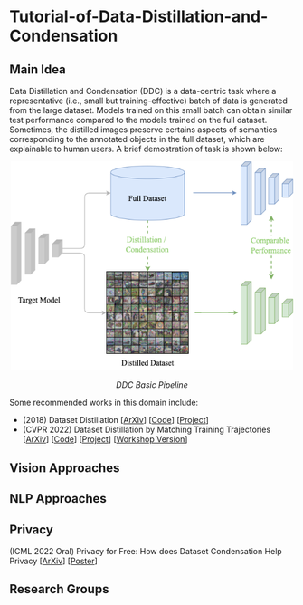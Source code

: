 # Tutorial-of-Data-Distillation-and-Condensation

## Main Idea
Data Distillation and Condensation (DDC) is a data-centric task where a representative (i.e., small but training-effective) batch of data is generated from the large dataset. Models trained on this small batch can obtain similar test performance compared to the models trained on the full dataset. Sometimes, the distilled images preserve certains aspects of semantics corresponding to the annotated objects in the full dataset, which are explainable to human users. A brief demostration of task is shown below:

<p align="center">
<img src="https://github.com/peterljq/Awesome-Data-Distillation-and-Condensation/blob/main/image/distillation_demo.png" width="500"/>
</p>
<p align="center"><em>DDC Basic Pipeline</em></p>

Some recommended works in this domain include:

- (2018) Dataset Distillation [[ArXiv](https://arxiv.org/abs/1811.10959)] [[Code](https://github.com/SsnL/dataset-distillation)] [[Project](https://ssnl.github.io/dataset_distillation/)]
- (CVPR 2022) Dataset Distillation by Matching Training Trajectories [[ArXiv](https://arxiv.org/abs/2203.11932)] [[Code](https://github.com/GeorgeCazenavette/mtt-distillation)] [[Project](https://georgecazenavette.github.io/mtt-distillation/)] [[Workshop Version](https://openaccess.thecvf.com/content/CVPR2022W/CVFAD/html/Cazenavette_Wearable_ImageNet_Synthesizing_Tileable_Textures_via_Dataset_Distillation_CVPRW_2022_paper.html)]


## Vision Approaches

## NLP Approaches

## Privacy
(ICML 2022 Oral) Privacy for Free: How does Dataset Condensation Help Privacy [[ArXiv](https://arxiv.org/abs/2206.00240)] [[Poster](https://icml.cc/virtual/2022/poster/18235)]

## Research Groups
